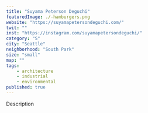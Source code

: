 ```yaml
---
title: "Suyama Peterson Deguchi"
featuredImage: ./-hamburgers.png
website: "https://suyamapetersondeguchi.com/"
twit: ""
inst: "https://instagram.com/suyamapetersondeguchi/"
category: "S"
city: "Seattle"
neighborhood: "South Park"
size: "small"
map: ""
tags:
    - architecture
    - industrial
    - environmental
published: true
---
```


Description

